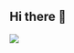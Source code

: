 ## Hi there 👋

<img src="https://tenor.com/view/yeat-x-car-yeat-yeat-car-yeat-2093-2093-bell-gif-3587715682289815082">
